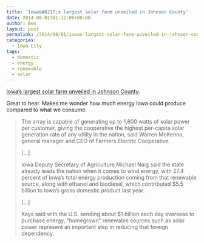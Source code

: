 ```yaml
---
title: 'Iowa&#8217;s largest solar farm unveiled in Johnson County'
date: 2014-08-01T01:12:06+00:00
author: Ben
layout: post
permalink: /2014/08/01/iowas-largest-solar-farm-unveiled-in-johnson-county/
categories:
  - Iowa City
tags:
  - domestic
  - energy
  - renewable
  - solar
---
```

[Iowa&#8217;s largest solar farm unveiled in Johnson County](http://www.press-citizen.com/story/news/local/2014/07/31/iowas-largest-solar-farm-unveiled-johnson-county/13430303/).

Great to hear. Makes me wonder how much energy Iowa could produce compared to what we consume.

> The array is capable of generating up to 1,800 watts of solar power per customer, giving the cooperative the highest per-capita solar generation rate of any utility in the nation, said Warren McKenna, general manager and CEO of Farmers Electric Cooperative.
> 
> [...]
> 
> Iowa Deputy Secretary of Agriculture Michael Naig said the state already leads the nation when it comes to wind energy, with 27.4 percent of Iowa&#8217;s total energy production coming from that renewable source, along with ethanol and biodiesel, which contributed $5.5 billion to Iowa&#8217;s gross domestic product last year.
> 
> [...]
> 
> Keys said with the U.S. sending about $1 billion each day overseas to purchase energy, &#8220;homegrown&#8221; renewable sources such as solar power represent an important step in reducing that foreign dependency.